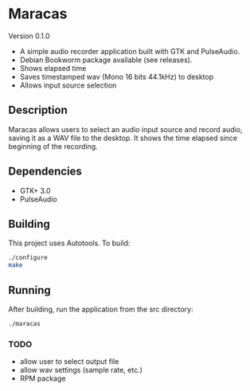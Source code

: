 # Maracas

Version 0.1.0

- A simple audio recorder application built with GTK and PulseAudio.
- Debian Bookworm package available (see releases).
- Shows elapsed time
- Saves timestamped wav (Mono 16 bits 44.1kHz) to desktop
- Allows input source selection

## Description

Maracas allows users to select an audio input source and record audio, saving it as a WAV file to the desktop. It shows the time elapsed since beginning of the recording.

## Dependencies

-   GTK+ 3.0
-   PulseAudio

## Building

This project uses Autotools. To build:

```bash
./configure
make
```

## Running
After building, run the application from the src directory:
```bash
./maracas
```


### TODO

- allow user to select output file
- allow wav settings (sample rate, etc.)
- RPM package
